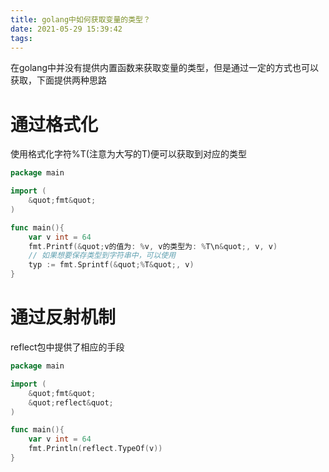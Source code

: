 ```yaml
---
title: golang中如何获取变量的类型？
date: 2021-05-29 15:39:42
tags:
---
```


在golang中并没有提供内置函数来获取变量的类型，但是通过一定的方式也可以获取，下面提供两种思路

# 通过格式化

使用格式化字符%T(注意为大写的T)便可以获取到对应的类型

```go
package main

import (
	&quot;fmt&quot;
)

func main(){
	var v int = 64
	fmt.Printf(&quot;v的值为: %v, v的类型为: %T\n&quot;, v, v)
	// 如果想要保存类型到字符串中，可以使用
	typ := fmt.Sprintf(&quot;%T&quot;, v)
}

```

# 通过反射机制

reflect包中提供了相应的手段

```go
package main

import (
	&quot;fmt&quot;
	&quot;reflect&quot;
)

func main(){
	var v int = 64
	fmt.Println(reflect.TypeOf(v))
}
```